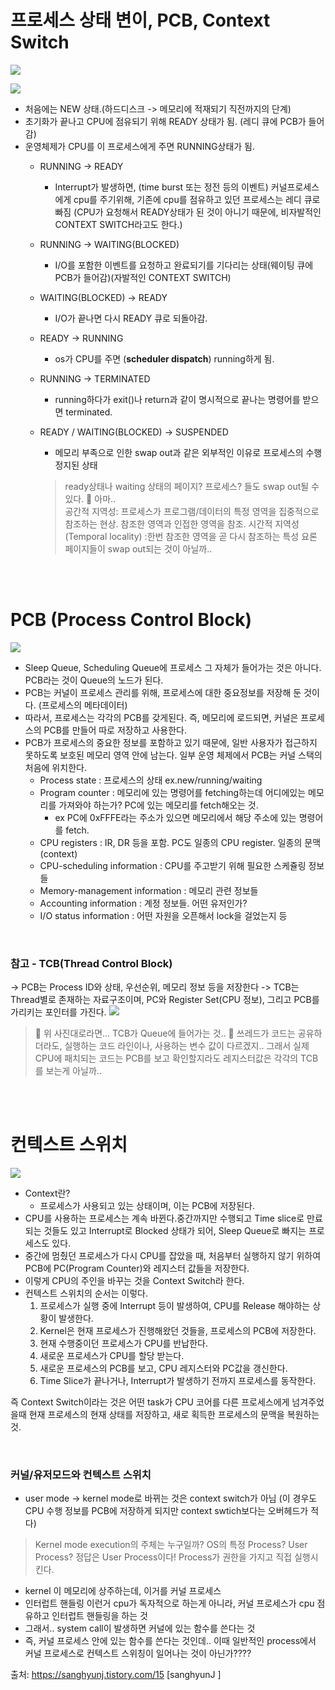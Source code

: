# 프로세스 상태 변이, PCB, Context Switch
![](https://camo.githubusercontent.com/0a17a2b39898ede5cbc8c2c7e09a971e81b9e08ca952d891351a1542819f6b1d/68747470733a2f2f7777772e63732e7569632e6564752f7e6a62656c6c2f436f757273654e6f7465732f4f7065726174696e6753797374656d732f696d616765732f43686170746572332f335f30325f50726f6365737353746174652e6a7067)

![](https://camo.githubusercontent.com/ea08a2f6e21144b9bc6a72c25000642c6c1406eccb40978425fb0c7a98bbbdb3/68747470733a2f2f696d67312e6461756d63646e2e6e65742f7468756d622f5237323078302e7138302f3f73636f64653d6d746973746f72793226666e616d653d687474702533412532462532466366696c6532382e75662e746973746f72792e636f6d253246696d61676525324631323630393935303530453138433843323443303334)

* 처음에는 NEW 상태.(하드디스크 -> 메모리에 적재되기 직전까지의 단계)
* 초기화가 끝나고 CPU에 점유되기 위해 READY 상태가 됨. (레디 큐에 PCB가 들어감)
* 운영체제가 CPU를 이 프로세스에게 주면 RUNNING상태가 됨.
    - RUNNING -> READY
        - Interrupt가 발생하면, (time burst 또는 정전 등의 이벤트) 커널프로세스에게 cpu를 주기위해, 기존에 cpu를 점유하고 있던 프로세스는 레디 큐로 빠짐 (CPU가 요청해서 READY상태가 된 것이 아니기 때문에, 비자발적인 CONTEXT SWITCH라고도 한다.) 
    - RUNNING -> WAITING(BLOCKED)
        - I/O를 포함한 이벤트를 요청하고 완료되기를 기다리는 상태(웨이팅 큐에 PCB가 들어감)(자발적인 CONTEXT SWITCH)

    - WAITING(BLOCKED) -> READY
        - I/O가 끝나면 다시 READY 큐로 되돌아감.

    - READY -> RUNNING
        - os가 CPU를 주면 (**scheduler dispatch**) running하게 됨.
    - RUNNING -> TERMINATED
        - running하다가 exit()나 return과 같이 명시적으로 끝나는 명령어를 받으면 terminated.
    - READY / WAITING(BLOCKED) -> SUSPENDED
        - 메모리 부족으로 인한 swap out과 같은 외부적인 이유로 프로세스의 수행 정지된 상태
        > ready상태나 waiting 상태의 페이지? 프로세스? 들도 swap out될 수 있다.
        > 🤔 아마..  
        > 공간적 지역성: 프로세스가 프로그램/데이터의 특정 영역을 집중적으로 참조하는 현상. 참조한 영역과 인접한 영역을 참조.
        > 시간적 지역성(Temporal locality) :한번 참조한 영역을 곧 다시 참조하는 특성
        > 요론 페이지들이 swap out되는 것이 아닐까..




<br>
<br>

# PCB (Process Control Block)
![](https://i.imgur.com/yXcvxcP.png)

- Sleep Queue, Scheduling Queue에 프로세스 그 자체가 들어가는 것은 아니다. PCB라는 것이 Queue의 노드가 된다.
- PCB는 커널이 프로세스 관리를 위해, 프로세스에 대한 중요정보를 저장해 둔 것이다. (프로세스의 메타데이터)
- 따라서, 프로세스는 각각의 PCB를 갖게된다. 즉, 메모리에 로드되면, 커널은 프로세스의 PCB를 만들어 따로 저장하고 사용한다.
- PCB가 프로세스의 중요한 정보를 포함하고 있기 때문에, 일반 사용자가 접근하지 못하도록 보호된 메모리 영역 안에 남는다. 일부 운영 체제에서 PCB는 커널 스택의 처음에 위치한다.
    - Process state : 프로세스의 상태 ex.new/running/waiting
    - Program counter : 메모리에 있는 명령어를 fetching하는데 어디에있는 메모리를 가져와야 하는가? PC에 있는 메모리를 fetch해오는 것.
        - ex PC에 0xFFFE라는 주소가 있으면 메모리에서 해당 주소에 있는 명령어를 fetch.
    - CPU registers : IR, DR 등을 포함. PC도 일종의 CPU register. 일종의 문맥(context)
    - CPU-scheduling information : CPU를 주고받기 위해 필요한 스케쥴링 정보들
    - Memory-management information : 메모리 관련 정보들
    - Accounting information : 계정 정보들. 어떤 유저인가?
    - I/O status information : 어떤 자원을 오픈해서 lock을 걸었는지 등


<br>

### 참고 - TCB(Thread Control Block)
-> PCB는 Process ID와 상태, 우선순위, 메모리 정보 등을 저장한다
-> TCB는 Thread별로 존재하는 자료구조이며, PC와 Register Set(CPU 정보), 그리고 PCB를 가리키는 포인터를 가진다.
![](https://i.imgur.com/JHfNMHP.jpg)

> 🤔 위 사진대로라면... TCB가 Queue에 들어가는 것..
> 🤔 쓰레드가 코드는 공유하더라도, 실행하는 코드 라인이나, 사용하는 변수 값이 다르겠지.. 그래서 실제 CPU에 패치되는 코드는 PCB를 보고 확인할지라도 레지스터값은 각각의 TCB를 보는게 아닐까..


<br>
<br>


# 컨텍스트 스위치 
![](https://i.imgur.com/StpUuUy.png)

- Context란?
    - 프로세스가 사용되고 있는 상태이며, 이는 PCB에 저장된다.
- CPU를 사용하는 프로세스는 계속 바뀐다.중간까지만 수행되고 Time slice로 만료되는 것들도 있고 Interrupt로 Blocked 상태가 되어, Sleep Queue로 빠지는 프로세스도 있다.
- 중간에 멈췄던 프로세스가 다시 CPU를 잡았을 때, 처음부터 실행하지 않기 위하여 PCB에 PC(Program Counter)와 레지스터 값들을 저장한다.
- 이렇게 CPU의 주인을 바꾸는 것을 Context Switch라 한다.
- 컨텍스트 스위치의 순서는 이렇다.
    1. 프로세스가 실행 중에 Interrupt 등이 발생하여, CPU를 Release 해야하는 상황이 발생한다.
    2. Kernel은 현재 프로세스가 진행해왔던 것들을, 프로세스의 PCB에 저장한다.
    3. 현재 수행중이던 프로세스가 CPU를 반납한다.
    4. 새로운 프로세스가 CPU를 할당 받는다.
    5. 새로운 프로세스의 PCB를 보고, CPU 레지스터와 PC값을 갱신한다.
    6. Time Slice가 끝나거나, Interrupt가 발생하기 전까지 프로세스를 동작한다.

즉 Context Switch이라는 것은 어떤 task가 CPU 코어를 다른 프로세스에게 넘겨주었을때 현재 프로세스의 현재 상태를 저장하고, 새로 획득한 프로세스의 문맥을 복원하는 것.

<br> 

### 커널/유저모드와 컨텍스트 스위치
- user mode → kernel mode로 바뀌는 것은 context switch가 아님 (이 경우도 CPU 수행 정보를 PCB에 저장하게 되지만 context swtich보다는 오버헤드가 적다)

> Kernel mode execution의 주체는 누구일까?
OS의 특정 Process? User Process?
정답은 User Process이다! Process가 권한을 가지고 직접 실행시킨다.

- kernel 이 메모리에 상주하는데, 이거를 커널 프로세스 
- 인터럽트 핸들링 이런거 cpu가 독자적으로 하는게 아니라, 커널 프로세스가 cpu 점유하고 인터럽트 핸들링을 하는 것 
- 그래서.. system call이 발생하면 커널에 있는 함수를 쓴다는 것
- 즉, 커널 프로세스 안에 있는 함수를 쓴다는 것인데.. 이때 일반적인 process에서 커널 프로세스로 컨텍스트 스위칭이 일어나는 것이 아닌가????

출처: https://sanghyunj.tistory.com/15 [sanghyunJ ]


